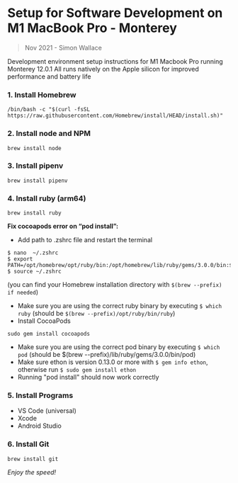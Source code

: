 # Setup for Software Development on M1 MacBook Pro - Monterey
> Nov 2021 - Simon Wallace

Development environment setup instructions for M1 Macbook Pro running Monterey 12.0.1
All runs natively on the Apple silicon for improved performance and battery life 

### 1. Install Homebrew
```
/bin/bash -c "$(curl -fsSL https://raw.githubusercontent.com/Homebrew/install/HEAD/install.sh)"
```
### 2. Install node and NPM
```
brew install node
```
### 3. Install pipenv 
```
brew install pipenv 
```
### 4. Install ruby (arm64)
```
brew install ruby
```
**Fix cocoapods error on “pod install”:**
* Add path to .zshrc file and restart the terminal

```
$ nano  ~/.zshrc 
$ export PATH=/opt/homebrew/opt/ruby/bin:/opt/homebrew/lib/ruby/gems/3.0.0/bin:$PATH 
$ source ~/.zshrc
```
(you can find your Homebrew installation directory with ```$(brew --prefix) if needed```)  
* Make sure you are using the correct ruby binary by executing ```$ which ruby``` (should be ```$(brew --prefix)/opt/ruby/bin/ruby```)
* Install CocoaPods 
```
sudo gem install cocoapods
```
* Make sure you are using the correct pod binary by executing ```$ which pod``` (should be $(brew --prefix)/lib/ruby/gems/3.0.0/bin/pod)  
* Make sure ethon is version 0.13.0 or more with ```$ gem info ethon```, otherwise run ```$ sudo gem install ethon```
* Running "pod install" should now work correctly 

### 5. Install Programs
* VS Code (universal)
* Xcode
* Android Studio

### 6. Install Git
```
brew install git
```

*Enjoy the speed!*  






